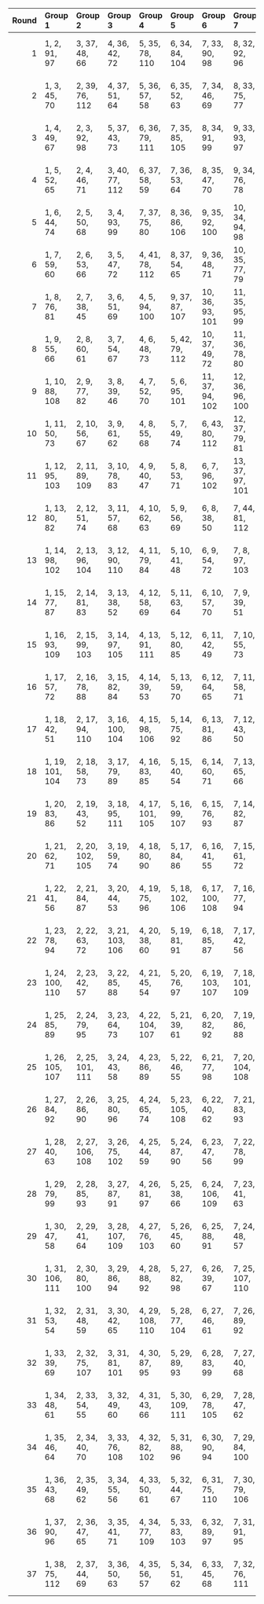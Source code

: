 |   Round | Group 1         | Group 2         | Group 3         | Group 4         | Group 5         | Group 6         | Group 7         | Group 8         | Group 9         | Group 10         | Group 11         | Group 12         | Group 13         | Group 14         | Group 15         | Group 16         | Group 17        | Group 18        | Group 19         | Group 20         | Group 21        | Group 22         | Group 23         | Group 24         | Group 25         | Group 26         | Group 27         | Group 28        |
|--------:|:----------------|:----------------|:----------------|:----------------|:----------------|:----------------|:----------------|:----------------|:----------------|:-----------------|:-----------------|:-----------------|:-----------------|:-----------------|:-----------------|:-----------------|:----------------|:----------------|:-----------------|:-----------------|:----------------|:-----------------|:-----------------|:-----------------|:-----------------|:-----------------|:-----------------|:----------------|
|       1 | 1, 2, 91, 97    | 3, 37, 48, 66   | 4, 36, 42, 72   | 5, 35, 78, 110  | 6, 34, 84, 104  | 7, 33, 90, 98   | 8, 32, 92, 96   | 9, 31, 86, 102  | 10, 30, 43, 71  | 11, 29, 77, 111  | 12, 28, 46, 68   | 13, 27, 89, 99   | 14, 26, 93, 95   | 15, 25, 50, 64   | 16, 24, 44, 70   | 17, 23, 38, 39   | 18, 22, 45, 69  | 19, 21, 51, 63  | 20, 57, 94, 112  | 40, 74, 85, 103  | 41, 73, 79, 109 | 47, 67, 80, 108  | 49, 65, 83, 105  | 52, 62, 87, 101  | 53, 61, 81, 107  | 54, 60, 75, 76   | 55, 59, 82, 106  | 56, 58, 88, 100 |
|       2 | 1, 3, 45, 70    | 2, 39, 76, 112  | 4, 37, 51, 64   | 5, 36, 57, 58   | 6, 35, 52, 63   | 7, 34, 46, 69   | 8, 33, 75, 77   | 9, 32, 81, 108  | 10, 31, 50, 65  | 11, 30, 93, 96   | 12, 29, 53, 62   | 13, 28, 84, 105  | 14, 27, 78, 111  | 15, 26, 80, 109  | 16, 25, 86, 103  | 17, 24, 92, 97   | 18, 23, 54, 61  | 19, 22, 48, 67  | 20, 21, 79, 110  | 38, 40, 82, 107  | 41, 74, 88, 101 | 42, 73, 94, 95   | 43, 72, 89, 100  | 44, 71, 83, 106  | 47, 68, 87, 102  | 49, 66, 90, 99   | 55, 60, 91, 98   | 56, 59, 85, 104 |
|       3 | 1, 4, 49, 67    | 2, 3, 92, 98    | 5, 37, 43, 73   | 6, 36, 79, 111  | 7, 35, 85, 105  | 8, 34, 91, 99   | 9, 33, 93, 97   | 10, 32, 87, 103 | 11, 31, 44, 72  | 12, 30, 75, 78   | 13, 29, 47, 69   | 14, 28, 90, 100  | 15, 27, 94, 96   | 16, 26, 51, 65   | 17, 25, 45, 71   | 18, 24, 39, 40   | 19, 23, 46, 70  | 20, 22, 52, 64  | 21, 58, 95, 112  | 38, 41, 86, 104  | 42, 74, 80, 110 | 48, 68, 81, 109  | 50, 66, 84, 106  | 53, 63, 88, 102  | 54, 62, 82, 108  | 55, 61, 76, 77   | 56, 60, 83, 107  | 57, 59, 89, 101 |
|       4 | 1, 5, 52, 65    | 2, 4, 46, 71    | 3, 40, 77, 112  | 6, 37, 58, 59   | 7, 36, 53, 64   | 8, 35, 47, 70   | 9, 34, 76, 78   | 10, 33, 82, 109 | 11, 32, 51, 66  | 12, 31, 94, 97   | 13, 30, 54, 63   | 14, 29, 85, 106  | 15, 28, 75, 79   | 16, 27, 81, 110  | 17, 26, 87, 104  | 18, 25, 93, 98   | 19, 24, 55, 62  | 20, 23, 49, 68  | 21, 22, 80, 111  | 38, 42, 89, 102  | 39, 41, 83, 108 | 43, 74, 95, 96   | 44, 73, 90, 101  | 45, 72, 84, 107  | 48, 69, 88, 103  | 50, 67, 91, 100  | 56, 61, 92, 99   | 57, 60, 86, 105 |
|       5 | 1, 6, 44, 74    | 2, 5, 50, 68    | 3, 4, 93, 99    | 7, 37, 75, 80   | 8, 36, 86, 106  | 9, 35, 92, 100  | 10, 34, 94, 98  | 11, 33, 88, 104 | 12, 32, 45, 73  | 13, 31, 76, 79   | 14, 30, 48, 70   | 15, 29, 91, 101  | 16, 28, 95, 97   | 17, 27, 52, 66   | 18, 26, 46, 72   | 19, 25, 40, 41   | 20, 24, 47, 71  | 21, 23, 53, 65  | 22, 59, 96, 112  | 38, 43, 81, 111  | 39, 42, 87, 105 | 49, 69, 82, 110  | 51, 67, 85, 107  | 54, 64, 89, 103  | 55, 63, 83, 109  | 56, 62, 77, 78   | 57, 61, 84, 108  | 58, 60, 90, 102 |
|       6 | 1, 7, 59, 60    | 2, 6, 53, 66    | 3, 5, 47, 72    | 4, 41, 78, 112  | 8, 37, 54, 65   | 9, 36, 48, 71   | 10, 35, 77, 79  | 11, 34, 83, 110 | 12, 33, 52, 67  | 13, 32, 95, 98   | 14, 31, 55, 64   | 15, 30, 86, 107  | 16, 29, 76, 80   | 17, 28, 82, 111  | 18, 27, 88, 105  | 19, 26, 94, 99   | 20, 25, 56, 63  | 21, 24, 50, 69  | 22, 23, 75, 81   | 38, 44, 96, 97   | 39, 43, 90, 103 | 40, 42, 84, 109  | 45, 74, 91, 102  | 46, 73, 85, 108  | 49, 70, 89, 104  | 51, 68, 92, 101  | 57, 62, 93, 100  | 58, 61, 87, 106 |
|       7 | 1, 8, 76, 81    | 2, 7, 38, 45    | 3, 6, 51, 69    | 4, 5, 94, 100   | 9, 37, 87, 107  | 10, 36, 93, 101 | 11, 35, 95, 99  | 12, 34, 89, 105 | 13, 33, 46, 74  | 14, 32, 77, 80   | 15, 31, 49, 71   | 16, 30, 92, 102  | 17, 29, 96, 98   | 18, 28, 53, 67   | 19, 27, 47, 73   | 20, 26, 41, 42   | 21, 25, 48, 72  | 22, 24, 54, 66  | 23, 60, 97, 112  | 39, 44, 75, 82   | 40, 43, 88, 106 | 50, 70, 83, 111  | 52, 68, 86, 108  | 55, 65, 90, 104  | 56, 64, 84, 110  | 57, 63, 78, 79   | 58, 62, 85, 109  | 59, 61, 91, 103 |
|       8 | 1, 9, 55, 66    | 2, 8, 60, 61    | 3, 7, 54, 67    | 4, 6, 48, 73    | 5, 42, 79, 112  | 10, 37, 49, 72  | 11, 36, 78, 80  | 12, 35, 84, 111 | 13, 34, 53, 68  | 14, 33, 96, 99   | 15, 32, 56, 65   | 16, 31, 87, 108  | 17, 30, 77, 81   | 18, 29, 75, 83   | 19, 28, 89, 106  | 20, 27, 95, 100  | 21, 26, 57, 64  | 22, 25, 51, 70  | 23, 24, 76, 82   | 38, 46, 92, 103  | 39, 45, 97, 98  | 40, 44, 91, 104  | 41, 43, 85, 110  | 47, 74, 86, 109  | 50, 71, 90, 105  | 52, 69, 93, 102  | 58, 63, 94, 101  | 59, 62, 88, 107 |
|       9 | 1, 10, 88, 108  | 2, 9, 77, 82    | 3, 8, 39, 46    | 4, 7, 52, 70    | 5, 6, 95, 101   | 11, 37, 94, 102 | 12, 36, 96, 100 | 13, 35, 90, 106 | 14, 34, 38, 47  | 15, 33, 78, 81   | 16, 32, 50, 72   | 17, 31, 93, 103  | 18, 30, 97, 99   | 19, 29, 54, 68   | 20, 28, 48, 74   | 21, 27, 42, 43   | 22, 26, 49, 73  | 23, 25, 55, 67  | 24, 61, 98, 112  | 40, 45, 76, 83   | 41, 44, 89, 107 | 51, 71, 75, 84   | 53, 69, 87, 109  | 56, 66, 91, 105  | 57, 65, 85, 111  | 58, 64, 79, 80   | 59, 63, 86, 110  | 60, 62, 92, 104 |
|      10 | 1, 11, 50, 73   | 2, 10, 56, 67   | 3, 9, 61, 62    | 4, 8, 55, 68    | 5, 7, 49, 74    | 6, 43, 80, 112  | 12, 37, 79, 81  | 13, 36, 75, 85  | 14, 35, 54, 69  | 15, 34, 97, 100  | 16, 33, 57, 66   | 17, 32, 88, 109  | 18, 31, 78, 82   | 19, 30, 76, 84   | 20, 29, 90, 107  | 21, 28, 96, 101  | 22, 27, 58, 65  | 23, 26, 52, 71  | 24, 25, 77, 83   | 38, 48, 87, 110  | 39, 47, 93, 104 | 40, 46, 98, 99   | 41, 45, 92, 105  | 42, 44, 86, 111  | 51, 72, 91, 106  | 53, 70, 94, 103  | 59, 64, 95, 102  | 60, 63, 89, 108 |
|      11 | 1, 12, 95, 103  | 2, 11, 89, 109  | 3, 10, 78, 83   | 4, 9, 40, 47    | 5, 8, 53, 71    | 6, 7, 96, 102   | 13, 37, 97, 101 | 14, 36, 91, 107 | 15, 35, 39, 48  | 16, 34, 79, 82   | 17, 33, 51, 73   | 18, 32, 94, 104  | 19, 31, 98, 100  | 20, 30, 55, 69   | 21, 29, 38, 49   | 22, 28, 43, 44   | 23, 27, 50, 74  | 24, 26, 56, 68  | 25, 62, 99, 112  | 41, 46, 77, 84   | 42, 45, 90, 108 | 52, 72, 76, 85   | 54, 70, 88, 110  | 57, 67, 92, 106  | 58, 66, 75, 86   | 59, 65, 80, 81   | 60, 64, 87, 111  | 61, 63, 93, 105 |
|      12 | 1, 13, 80, 82   | 2, 12, 51, 74   | 3, 11, 57, 68   | 4, 10, 62, 63   | 5, 9, 56, 69    | 6, 8, 38, 50    | 7, 44, 81, 112  | 14, 37, 76, 86  | 15, 36, 55, 70  | 16, 35, 98, 101  | 17, 34, 58, 67   | 18, 33, 89, 110  | 19, 32, 79, 83   | 20, 31, 77, 85   | 21, 30, 91, 108  | 22, 29, 97, 102  | 23, 28, 59, 66  | 24, 27, 53, 72  | 25, 26, 78, 84   | 39, 49, 88, 111  | 40, 48, 94, 105 | 41, 47, 99, 100  | 42, 46, 93, 106  | 43, 45, 75, 87   | 52, 73, 92, 107  | 54, 71, 95, 104  | 60, 65, 96, 103  | 61, 64, 90, 109 |
|      13 | 1, 14, 98, 102  | 2, 13, 96, 104  | 3, 12, 90, 110  | 4, 11, 79, 84   | 5, 10, 41, 48   | 6, 9, 54, 72    | 7, 8, 97, 103   | 15, 37, 92, 108 | 16, 36, 40, 49  | 17, 35, 80, 83   | 18, 34, 52, 74   | 19, 33, 95, 105  | 20, 32, 99, 101  | 21, 31, 56, 70   | 22, 30, 39, 50   | 23, 29, 44, 45   | 24, 28, 38, 51  | 25, 27, 57, 69  | 26, 63, 100, 112 | 42, 47, 78, 85   | 43, 46, 91, 109 | 53, 73, 77, 86   | 55, 71, 89, 111  | 58, 68, 93, 107  | 59, 67, 76, 87   | 60, 66, 81, 82   | 61, 65, 75, 88   | 62, 64, 94, 106 |
|      14 | 1, 15, 77, 87   | 2, 14, 81, 83   | 3, 13, 38, 52   | 4, 12, 58, 69   | 5, 11, 63, 64   | 6, 10, 57, 70   | 7, 9, 39, 51    | 8, 45, 82, 112  | 16, 37, 56, 71  | 17, 36, 99, 102  | 18, 35, 59, 68   | 19, 34, 90, 111  | 20, 33, 80, 84   | 21, 32, 78, 86   | 22, 31, 92, 109  | 23, 30, 98, 103  | 24, 29, 60, 67  | 25, 28, 54, 73  | 26, 27, 79, 85   | 40, 50, 75, 89   | 41, 49, 95, 106 | 42, 48, 100, 101 | 43, 47, 94, 107  | 44, 46, 76, 88   | 53, 74, 93, 108  | 55, 72, 96, 105  | 61, 66, 97, 104  | 62, 65, 91, 110 |
|      15 | 1, 16, 93, 109  | 2, 15, 99, 103  | 3, 14, 97, 105  | 4, 13, 91, 111  | 5, 12, 80, 85   | 6, 11, 42, 49   | 7, 10, 55, 73   | 8, 9, 98, 104   | 17, 37, 41, 50  | 18, 36, 81, 84   | 19, 35, 38, 53   | 20, 34, 96, 106  | 21, 33, 100, 102 | 22, 32, 57, 71   | 23, 31, 40, 51   | 24, 30, 45, 46   | 25, 29, 39, 52  | 26, 28, 58, 70  | 27, 64, 101, 112 | 43, 48, 79, 86   | 44, 47, 92, 110 | 54, 74, 78, 87   | 56, 72, 75, 90   | 59, 69, 94, 108  | 60, 68, 77, 88   | 61, 67, 82, 83   | 62, 66, 76, 89   | 63, 65, 95, 107 |
|      16 | 1, 17, 57, 72   | 2, 16, 78, 88   | 3, 15, 82, 84   | 4, 14, 39, 53   | 5, 13, 59, 70   | 6, 12, 64, 65   | 7, 11, 58, 71   | 8, 10, 40, 52   | 9, 46, 83, 112  | 18, 37, 100, 103 | 19, 36, 60, 69   | 20, 35, 75, 91   | 21, 34, 81, 85   | 22, 33, 79, 87   | 23, 32, 93, 110  | 24, 31, 99, 104  | 25, 30, 61, 68  | 26, 29, 55, 74  | 27, 28, 80, 86   | 38, 54, 94, 109  | 41, 51, 76, 90  | 42, 50, 96, 107  | 43, 49, 101, 102 | 44, 48, 95, 108  | 45, 47, 77, 89   | 56, 73, 97, 106  | 62, 67, 98, 105  | 63, 66, 92, 111 |
|      17 | 1, 18, 42, 51   | 2, 17, 94, 110  | 3, 16, 100, 104 | 4, 15, 98, 106  | 5, 14, 75, 92   | 6, 13, 81, 86   | 7, 12, 43, 50   | 8, 11, 56, 74   | 9, 10, 99, 105  | 19, 37, 82, 85   | 20, 36, 39, 54   | 21, 35, 97, 107  | 22, 34, 101, 103 | 23, 33, 58, 72   | 24, 32, 41, 52   | 25, 31, 46, 47   | 26, 30, 40, 53  | 27, 29, 59, 71  | 28, 65, 102, 112 | 38, 55, 79, 88   | 44, 49, 80, 87  | 45, 48, 93, 111  | 57, 73, 76, 91   | 60, 70, 95, 109  | 61, 69, 78, 89   | 62, 68, 83, 84   | 63, 67, 77, 90   | 64, 66, 96, 108 |
|      18 | 1, 19, 101, 104 | 2, 18, 58, 73   | 3, 17, 79, 89   | 4, 16, 83, 85   | 5, 15, 40, 54   | 6, 14, 60, 71   | 7, 13, 65, 66   | 8, 12, 59, 72   | 9, 11, 41, 53   | 10, 47, 84, 112  | 20, 37, 61, 70   | 21, 36, 76, 92   | 22, 35, 82, 86   | 23, 34, 80, 88   | 24, 33, 94, 111  | 25, 32, 100, 105 | 26, 31, 62, 69  | 27, 30, 38, 56  | 28, 29, 81, 87   | 39, 55, 95, 110  | 42, 52, 77, 91  | 43, 51, 97, 108  | 44, 50, 102, 103 | 45, 49, 96, 109  | 46, 48, 78, 90   | 57, 74, 98, 107  | 63, 68, 99, 106  | 64, 67, 75, 93  |
|      19 | 1, 20, 83, 86   | 2, 19, 43, 52   | 3, 18, 95, 111  | 4, 17, 101, 105 | 5, 16, 99, 107  | 6, 15, 76, 93   | 7, 14, 82, 87   | 8, 13, 44, 51   | 9, 12, 38, 57   | 10, 11, 100, 106 | 21, 37, 40, 55   | 22, 36, 98, 108  | 23, 35, 102, 104 | 24, 34, 59, 73   | 25, 33, 42, 53   | 26, 32, 47, 48   | 27, 31, 41, 54  | 28, 30, 60, 72  | 29, 66, 103, 112 | 39, 56, 80, 89   | 45, 50, 81, 88  | 46, 49, 75, 94   | 58, 74, 77, 92   | 61, 71, 96, 110  | 62, 70, 79, 90   | 63, 69, 84, 85   | 64, 68, 78, 91   | 65, 67, 97, 109 |
|      20 | 1, 21, 62, 71   | 2, 20, 102, 105 | 3, 19, 59, 74   | 4, 18, 80, 90   | 5, 17, 84, 86   | 6, 16, 41, 55   | 7, 15, 61, 72   | 8, 14, 66, 67   | 9, 13, 60, 73   | 10, 12, 42, 54   | 11, 48, 85, 112  | 22, 37, 77, 93   | 23, 36, 83, 87   | 24, 35, 81, 89   | 25, 34, 75, 95   | 26, 33, 101, 106 | 27, 32, 63, 70  | 28, 31, 39, 57  | 29, 30, 82, 88   | 38, 58, 99, 108  | 40, 56, 96, 111 | 43, 53, 78, 92   | 44, 52, 98, 109  | 45, 51, 103, 104 | 46, 50, 97, 110  | 47, 49, 79, 91   | 64, 69, 100, 107 | 65, 68, 76, 94  |
|      21 | 1, 22, 41, 56   | 2, 21, 84, 87   | 3, 20, 44, 53   | 4, 19, 75, 96   | 5, 18, 102, 106 | 6, 17, 100, 108 | 7, 16, 77, 94   | 8, 15, 83, 88   | 9, 14, 45, 52   | 10, 13, 39, 58   | 11, 12, 101, 107 | 23, 37, 99, 109  | 24, 36, 103, 105 | 25, 35, 60, 74   | 26, 34, 43, 54   | 27, 33, 48, 49   | 28, 32, 42, 55  | 29, 31, 61, 73  | 30, 67, 104, 112 | 38, 59, 78, 93   | 40, 57, 81, 90  | 46, 51, 82, 89   | 47, 50, 76, 95   | 62, 72, 97, 111  | 63, 71, 80, 91   | 64, 70, 85, 86   | 65, 69, 79, 92   | 66, 68, 98, 110 |
|      22 | 1, 23, 78, 94   | 2, 22, 63, 72   | 3, 21, 103, 106 | 4, 20, 38, 60   | 5, 19, 81, 91   | 6, 18, 85, 87   | 7, 17, 42, 56   | 8, 16, 62, 73   | 9, 15, 67, 68   | 10, 14, 61, 74   | 11, 13, 43, 55   | 12, 49, 86, 112  | 24, 37, 84, 88   | 25, 36, 82, 90   | 26, 35, 76, 96   | 27, 34, 102, 107 | 28, 33, 64, 71  | 29, 32, 40, 58  | 30, 31, 83, 89   | 39, 59, 100, 109 | 41, 57, 75, 97  | 44, 54, 79, 93   | 45, 53, 99, 110  | 46, 52, 104, 105 | 47, 51, 98, 111  | 48, 50, 80, 92   | 65, 70, 101, 108 | 66, 69, 77, 95  |
|      23 | 1, 24, 100, 110 | 2, 23, 42, 57   | 3, 22, 85, 88   | 4, 21, 45, 54   | 5, 20, 76, 97   | 6, 19, 103, 107 | 7, 18, 101, 109 | 8, 17, 78, 95   | 9, 16, 84, 89   | 10, 15, 46, 53   | 11, 14, 40, 59   | 12, 13, 102, 108 | 25, 37, 104, 106 | 26, 36, 38, 61   | 27, 35, 44, 55   | 28, 34, 49, 50   | 29, 33, 43, 56  | 30, 32, 62, 74  | 31, 68, 105, 112 | 39, 60, 79, 94   | 41, 58, 82, 91  | 47, 52, 83, 90   | 48, 51, 77, 96   | 63, 73, 75, 98   | 64, 72, 81, 92   | 65, 71, 86, 87   | 66, 70, 80, 93   | 67, 69, 99, 111 |
|      24 | 1, 25, 85, 89   | 2, 24, 79, 95   | 3, 23, 64, 73   | 4, 22, 104, 107 | 5, 21, 39, 61   | 6, 20, 82, 92   | 7, 19, 86, 88   | 8, 18, 43, 57   | 9, 17, 63, 74   | 10, 16, 68, 69   | 11, 15, 38, 62   | 12, 14, 44, 56   | 13, 50, 87, 112  | 26, 37, 83, 91   | 27, 36, 77, 97   | 28, 35, 103, 108 | 29, 34, 65, 72  | 30, 33, 41, 59  | 31, 32, 84, 90   | 40, 60, 101, 110 | 42, 58, 76, 98  | 45, 55, 80, 94   | 46, 54, 100, 111 | 47, 53, 105, 106 | 48, 52, 75, 99   | 49, 51, 81, 93   | 66, 71, 102, 109 | 67, 70, 78, 96  |
|      25 | 1, 26, 105, 107 | 2, 25, 101, 111 | 3, 24, 43, 58   | 4, 23, 86, 89   | 5, 22, 46, 55   | 6, 21, 77, 98   | 7, 20, 104, 108 | 8, 19, 102, 110 | 9, 18, 79, 96   | 10, 17, 85, 90   | 11, 16, 47, 54   | 12, 15, 41, 60   | 13, 14, 103, 109 | 27, 37, 39, 62   | 28, 36, 45, 56   | 29, 35, 50, 51   | 30, 34, 44, 57  | 31, 33, 38, 63  | 32, 69, 106, 112 | 40, 61, 80, 95   | 42, 59, 83, 92  | 48, 53, 84, 91   | 49, 52, 78, 97   | 64, 74, 76, 99   | 65, 73, 82, 93   | 66, 72, 87, 88   | 67, 71, 81, 94   | 68, 70, 75, 100 |
|      26 | 1, 27, 84, 92   | 2, 26, 86, 90   | 3, 25, 80, 96   | 4, 24, 65, 74   | 5, 23, 105, 108 | 6, 22, 40, 62   | 7, 21, 83, 93   | 8, 20, 87, 89   | 9, 19, 44, 58   | 10, 18, 38, 64   | 11, 17, 69, 70   | 12, 16, 39, 63   | 13, 15, 45, 57   | 14, 51, 88, 112  | 28, 37, 78, 98   | 29, 36, 104, 109 | 30, 35, 66, 73  | 31, 34, 42, 60  | 32, 33, 85, 91   | 41, 61, 102, 111 | 43, 59, 77, 99  | 46, 56, 81, 95   | 47, 55, 75, 101  | 48, 54, 106, 107 | 49, 53, 76, 100  | 50, 52, 82, 94   | 67, 72, 103, 110 | 68, 71, 79, 97  |
|      27 | 1, 28, 40, 63   | 2, 27, 106, 108 | 3, 26, 75, 102  | 4, 25, 44, 59   | 5, 24, 87, 90   | 6, 23, 47, 56   | 7, 22, 78, 99   | 8, 21, 105, 109 | 9, 20, 103, 111 | 10, 19, 80, 97   | 11, 18, 86, 91   | 12, 17, 48, 55   | 13, 16, 42, 61   | 14, 15, 104, 110 | 29, 37, 46, 57   | 30, 36, 51, 52   | 31, 35, 45, 58  | 32, 34, 39, 64  | 33, 70, 107, 112 | 38, 65, 77, 100  | 41, 62, 81, 96  | 43, 60, 84, 93   | 49, 54, 85, 92   | 50, 53, 79, 98   | 66, 74, 83, 94   | 67, 73, 88, 89   | 68, 72, 82, 95   | 69, 71, 76, 101 |
|      28 | 1, 29, 79, 99   | 2, 28, 85, 93   | 3, 27, 87, 91   | 4, 26, 81, 97   | 5, 25, 38, 66   | 6, 24, 106, 109 | 7, 23, 41, 63   | 8, 22, 84, 94   | 9, 21, 88, 90   | 10, 20, 45, 59   | 11, 19, 39, 65   | 12, 18, 70, 71   | 13, 17, 40, 64   | 14, 16, 46, 58   | 15, 52, 89, 112  | 30, 37, 105, 110 | 31, 36, 67, 74  | 32, 35, 43, 61  | 33, 34, 86, 92   | 42, 62, 75, 103  | 44, 60, 78, 100 | 47, 57, 82, 96   | 48, 56, 76, 102  | 49, 55, 107, 108 | 50, 54, 77, 101  | 51, 53, 83, 95   | 68, 73, 104, 111 | 69, 72, 80, 98  |
|      29 | 1, 30, 47, 58   | 2, 29, 41, 64   | 3, 28, 107, 109 | 4, 27, 76, 103  | 5, 26, 45, 60   | 6, 25, 88, 91   | 7, 24, 48, 57   | 8, 23, 79, 100  | 9, 22, 106, 110 | 10, 21, 75, 104  | 11, 20, 81, 98   | 12, 19, 87, 92   | 13, 18, 49, 56   | 14, 17, 43, 62   | 15, 16, 105, 111 | 31, 37, 52, 53   | 32, 36, 46, 59  | 33, 35, 40, 65  | 34, 71, 108, 112 | 38, 67, 84, 95   | 39, 66, 78, 101 | 42, 63, 82, 97   | 44, 61, 85, 94   | 50, 55, 86, 93   | 51, 54, 80, 99   | 68, 74, 89, 90   | 69, 73, 83, 96   | 70, 72, 77, 102 |
|      30 | 1, 31, 106, 111 | 2, 30, 80, 100  | 3, 29, 86, 94   | 4, 28, 88, 92   | 5, 27, 82, 98   | 6, 26, 39, 67   | 7, 25, 107, 110 | 8, 24, 42, 64   | 9, 23, 85, 95   | 10, 22, 89, 91   | 11, 21, 46, 60   | 12, 20, 40, 66   | 13, 19, 71, 72   | 14, 18, 41, 65   | 15, 17, 47, 59   | 16, 53, 90, 112  | 32, 37, 38, 68  | 33, 36, 44, 62  | 34, 35, 87, 93   | 43, 63, 76, 104  | 45, 61, 79, 101 | 48, 58, 83, 97   | 49, 57, 77, 103  | 50, 56, 108, 109 | 51, 55, 78, 102  | 52, 54, 84, 96   | 69, 74, 75, 105  | 70, 73, 81, 99  |
|      31 | 1, 32, 53, 54   | 2, 31, 48, 59   | 3, 30, 42, 65   | 4, 29, 108, 110 | 5, 28, 77, 104  | 6, 27, 46, 61   | 7, 26, 89, 92   | 8, 25, 49, 58   | 9, 24, 80, 101  | 10, 23, 107, 111 | 11, 22, 76, 105  | 12, 21, 82, 99   | 13, 20, 88, 93   | 14, 19, 50, 57   | 15, 18, 44, 63   | 16, 17, 75, 106  | 33, 37, 47, 60  | 34, 36, 41, 66  | 35, 72, 109, 112 | 38, 69, 90, 91   | 39, 68, 85, 96  | 40, 67, 79, 102  | 43, 64, 83, 98   | 45, 62, 86, 95   | 51, 56, 87, 94   | 52, 55, 81, 100  | 70, 74, 84, 97   | 71, 73, 78, 103 |
|      32 | 1, 33, 39, 69   | 2, 32, 75, 107  | 3, 31, 81, 101  | 4, 30, 87, 95   | 5, 29, 89, 93   | 6, 28, 83, 99   | 7, 27, 40, 68   | 8, 26, 108, 111 | 9, 25, 43, 65   | 10, 24, 86, 96   | 11, 23, 90, 92   | 12, 22, 47, 61   | 13, 21, 41, 67   | 14, 20, 72, 73   | 15, 19, 42, 66   | 16, 18, 48, 60   | 17, 54, 91, 112 | 34, 37, 45, 63  | 35, 36, 88, 94   | 38, 70, 76, 106  | 44, 64, 77, 105 | 46, 62, 80, 102  | 49, 59, 84, 98   | 50, 58, 78, 104  | 51, 57, 109, 110 | 52, 56, 79, 103  | 53, 55, 85, 97   | 71, 74, 82, 100 |
|      33 | 1, 34, 48, 61   | 2, 33, 54, 55   | 3, 32, 49, 60   | 4, 31, 43, 66   | 5, 30, 109, 111 | 6, 29, 78, 105  | 7, 28, 47, 62   | 8, 27, 90, 93   | 9, 26, 50, 59   | 10, 25, 81, 102  | 11, 24, 75, 108  | 12, 23, 77, 106  | 13, 22, 83, 100  | 14, 21, 89, 94   | 15, 20, 51, 58   | 16, 19, 45, 64   | 17, 18, 76, 107 | 35, 37, 42, 67  | 36, 73, 110, 112 | 38, 71, 85, 98   | 39, 70, 91, 92  | 40, 69, 86, 97   | 41, 68, 80, 103  | 44, 65, 84, 99   | 46, 63, 87, 96   | 52, 57, 88, 95   | 53, 56, 82, 101  | 72, 74, 79, 104 |
|      34 | 1, 35, 46, 64   | 2, 34, 40, 70   | 3, 33, 76, 108  | 4, 32, 82, 102  | 5, 31, 88, 96   | 6, 30, 90, 94   | 7, 29, 84, 100  | 8, 28, 41, 69   | 9, 27, 75, 109  | 10, 26, 44, 66   | 11, 25, 87, 97   | 12, 24, 91, 93   | 13, 23, 48, 62   | 14, 22, 42, 68   | 15, 21, 73, 74   | 16, 20, 43, 67   | 17, 19, 49, 61  | 18, 55, 92, 112 | 36, 37, 89, 95   | 38, 72, 83, 101  | 39, 71, 77, 107 | 45, 65, 78, 106  | 47, 63, 81, 103  | 50, 60, 85, 99   | 51, 59, 79, 105  | 52, 58, 110, 111 | 53, 57, 80, 104  | 54, 56, 86, 98  |
|      35 | 1, 36, 43, 68   | 2, 35, 49, 62   | 3, 34, 55, 56   | 4, 33, 50, 61   | 5, 32, 44, 67   | 6, 31, 75, 110  | 7, 30, 79, 106  | 8, 29, 48, 63   | 9, 28, 91, 94   | 10, 27, 51, 60   | 11, 26, 82, 103  | 12, 25, 76, 109  | 13, 24, 78, 107  | 14, 23, 84, 101  | 15, 22, 90, 95   | 16, 21, 52, 59   | 17, 20, 46, 65  | 18, 19, 77, 108 | 37, 74, 111, 112 | 38, 73, 80, 105  | 39, 72, 86, 99  | 40, 71, 92, 93   | 41, 70, 87, 98   | 42, 69, 81, 104  | 45, 66, 85, 100  | 47, 64, 88, 97   | 53, 58, 89, 96   | 54, 57, 83, 102 |
|      36 | 1, 37, 90, 96   | 2, 36, 47, 65   | 3, 35, 41, 71   | 4, 34, 77, 109  | 5, 33, 83, 103  | 6, 32, 89, 97   | 7, 31, 91, 95   | 8, 30, 85, 101  | 9, 29, 42, 70   | 10, 28, 76, 110  | 11, 27, 45, 67   | 12, 26, 88, 98   | 13, 25, 92, 94   | 14, 24, 49, 63   | 15, 23, 43, 69   | 16, 22, 38, 74   | 17, 21, 44, 68  | 18, 20, 50, 62  | 19, 56, 93, 112  | 39, 73, 84, 102  | 40, 72, 78, 108 | 46, 66, 79, 107  | 48, 64, 82, 104  | 51, 61, 86, 100  | 52, 60, 80, 106  | 53, 59, 75, 111  | 54, 58, 81, 105  | 55, 57, 87, 99  |
|      37 | 1, 38, 75, 112  | 2, 37, 44, 69   | 3, 36, 50, 63   | 4, 35, 56, 57   | 5, 34, 51, 62   | 6, 33, 45, 68   | 7, 32, 76, 111  | 8, 31, 80, 107  | 9, 30, 49, 64   | 10, 29, 92, 95   | 11, 28, 52, 61   | 12, 27, 83, 104  | 13, 26, 77, 110  | 14, 25, 79, 108  | 15, 24, 85, 102  | 16, 23, 91, 96   | 17, 22, 53, 60  | 18, 21, 47, 66  | 19, 20, 78, 109  | 39, 74, 81, 106  | 40, 73, 87, 100 | 41, 72, 93, 94   | 42, 71, 88, 99   | 43, 70, 82, 105  | 46, 67, 86, 101  | 48, 65, 89, 98   | 54, 59, 90, 97   | 55, 58, 84, 103 |